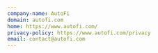 ```yaml
---
company-name: AutoFi
domain: autofi.com
home: https://www.autofi.com/
privacy-policy: https://www.autofi.com/privacy
email: contact@autofi.com
---
```




